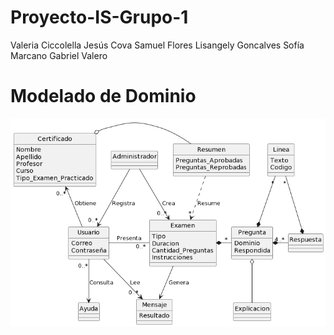 # Proyecto-IS-Grupo-1
Valeria Ciccolella
Jesús Cova
Samuel Flores
Lisangely Goncalves
Sofía Marcano
Gabriel Valero
# Modelado de Dominio
![Alt text](Project-ClassDiagram.png)